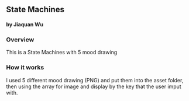 ## State Machines
#### by Jiaquan Wu


### Overview
This is a State Machines with 5 mood drawing

### How it works
I used 5 different mood drawing (PNG) and put them into the asset folder, then using the array for image and display by the key that the user imput with.